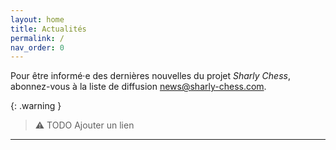 ```yaml
---
layout: home
title: Actualités
permalink: /
nav_order: 0
---
```


Pour être informé·e des dernières nouvelles du projet _Sharly Chess_, abonnez-vous à la liste de diffusion [news@sharly-chess.com](mailto:news@sharly-chess.com).

{: .warning }
> :warning: TODO Ajouter un lien

---
